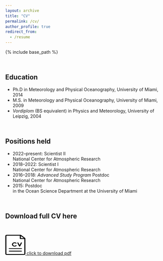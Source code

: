 ```yaml
---
layout: archive
title: "CV"
permalink: /cv/
author_profile: true
redirect_from:
  - /resume
---
```


{% include base_path %}

<style>
  .cv-download {
    margin-bottom: 30px;
  }
  h2 {
    padding-top: 30px;
  }
  em {
    font-style: italic;
  }
</style>

<h2>Education</h2>
<ul>
  <li>Ph.D in Meteorology and Physical Oceanography, University of Miami, 2014</li>
  <li>M.S. in Meteorology and Physical Oceanography, University of Miami, 2009</li>
  <li><em>Vordiplom</em> (BS equivalent) in Physics and Meteorology, University of Leipzig, 2004</li>
</ul>

<h2>Positions held</h2>
<ul>
  <li>2022–present: Scientist II<br> National Center for Atmospheric Research</li>
  <li>2018–2022: Scientist I<br> National Center for Atmospheric Research</li>
  <li>2016–2018: <em>Advanced Study Program</em> Postdoc<br> National Center for Atmospheric Research</li>
  <li>2015: Postdoc<br> in the Ocean Science Department at the University of Miami</li>
</ul>

<h2>Download full CV here</h2>
<div class="cv-download" style="padding-top: 30px;">
  <a href="../CV.pdf" download>
    <img src="../cv-icon.png" width="64" height="64"> click to download pdf
  </a>
</div>
